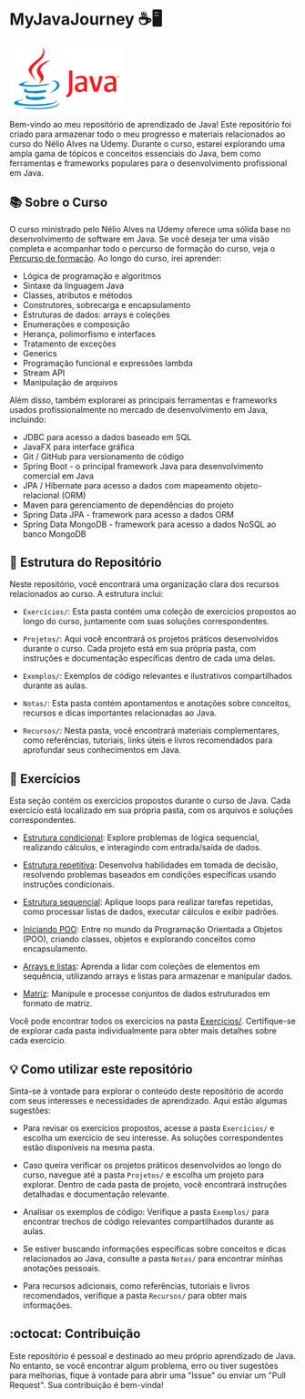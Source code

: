 # MyJavaJourney ☕🖥️


<img src="imgs/Java-logo.png" width="200" alt="Logo do Java">

Bem-vindo ao meu repositório de aprendizado de Java! Este repositório foi criado para armazenar todo o meu progresso e materiais relacionados ao curso do Nélio Alves na Udemy. Durante o curso, estarei explorando uma ampla gama de tópicos e conceitos essenciais do Java, bem como ferramentas e frameworks populares para o desenvolvimento profissional em Java.

## 📚 Sobre o Curso
O curso ministrado pelo Nélio Alves na Udemy oferece uma sólida base no desenvolvimento de software em Java. Se você deseja ter uma visão completa e acompanhar todo o percurso de formação do curso, veja o [Percurso de formação](/Notas/01-Curso-Java-COMPLETO.pdf). Ao longo do curso, irei aprender:
- Lógica de programação e algoritmos
- Sintaxe da linguagem Java
- Classes, atributos e métodos
- Construtores, sobrecarga e encapsulamento
- Estruturas de dados: arrays e coleções
- Enumerações e composição
- Herança, polimorfismo e interfaces
- Tratamento de exceções
- Generics
- Programação funcional e expressões lambda
- Stream API
- Manipulação de arquivos
  
Além disso, também explorarei as principais ferramentas e frameworks usados profissionalmente no mercado de desenvolvimento em Java, incluindo:

- JDBC para acesso a dados baseado em SQL
- JavaFX para interface gráfica
- Git / GitHub para versionamento de código
- Spring Boot - o principal framework Java para desenvolvimento comercial em Java
- JPA / Hibernate para acesso a dados com mapeamento objeto-relacional (ORM)
- Maven para gerenciamento de dependências do projeto
- Spring Data JPA - framework para acesso a dados ORM
- Spring Data MongoDB - framework para acesso a dados NoSQL ao banco MongoDB


## 📁 Estrutura do Repositório

Neste repositório, você encontrará uma organização clara dos recursos relacionados ao curso. A estrutura inclui:

- `Exercícios/`: Esta pasta contém uma coleção de exercícios propostos ao longo do curso, juntamente com suas soluções correspondentes.

- `Projetos/`: Aqui você encontrará os projetos práticos desenvolvidos durante o curso. Cada projeto está em sua própria pasta, com instruções e documentação específicas dentro de cada uma delas.

- `Exemplos/`: Exemplos de código relevantes e ilustrativos compartilhados durante as aulas.

- `Notas/`: Esta pasta contém apontamentos e anotações sobre conceitos, recursos e dicas importantes relacionadas ao Java.

- `Recursos/`: Nesta pasta, você encontrará materiais complementares, como referências, tutoriais, links úteis e livros recomendados para aprofundar seus conhecimentos em Java.

## 📝 Exercícios

Esta seção contém os exercícios propostos durante o curso de Java. Cada exercício está localizado em sua própria pasta, com os arquivos e soluções correspondentes.

- [Estrutura condicional](Exercícios/Estrutura%20condicional/README.md): Explore problemas de lógica sequencial, realizando cálculos, e interagindo com entrada/saída de dados. 

- [Estrutura repetitiva](Exercícios/Estrutura%20repetitiva/README.md): Desenvolva habilidades em tomada de decisão, resolvendo problemas baseados em condições específicas usando instruções condicionais.

- [Estrutura sequencial](Exercícios/Estrutura%20sequencial/README.md): Aplique loops para realizar tarefas repetidas, como processar listas de dados, executar cálculos e exibir padrões.

- [Iniciando POO](Exercícios/Iniciando%20POO/README.md): Entre no mundo da Programação Orientada a Objetos (POO), criando classes, objetos e explorando conceitos como encapsulamento.

- [Arrays e listas](Exercícios/Arrays%20e%20listas/README.md): Aprenda a lidar com coleções de elementos em sequência, utilizando arrays e listas para armazenar e manipular dados.

- [Matriz](Exercícios/Matriz/README.md): Manipule e processe conjuntos de dados estruturados em formato de matriz.

Você pode encontrar todos os exercícios na pasta [Exercícios/](Exercícios/). Certifique-se de explorar cada pasta individualmente para obter mais detalhes sobre cada exercício.


## 💡 Como utilizar este repositório

Sinta-se à vontade para explorar o conteúdo deste repositório de acordo com seus interesses e necessidades de aprendizado. Aqui estão algumas sugestões:

- Para revisar os exercícios propostos, acesse a pasta `Exercícios/` e escolha um exercício de seu interesse. As soluções correspondentes estão disponíveis na mesma pasta.

- Caso queira verificar os projetos práticos desenvolvidos ao longo do curso, navegue até a pasta `Projetos/` e escolha um projeto para explorar. Dentro de cada pasta de projeto, você encontrará instruções detalhadas e documentação relevante.

- Analisar os exemplos de código: Verifique a pasta `Exemplos/` para encontrar trechos de código relevantes compartilhados durante as aulas.

- Se estiver buscando informações específicas sobre conceitos e dicas relacionados ao Java, consulte a pasta `Notas/` para encontrar minhas anotações pessoais.

- Para recursos adicionais, como referências, tutoriais e livros recomendados, verifique a pasta `Recursos/` para obter mais informações.

## :octocat: Contribuição

Este repositório é pessoal e destinado ao meu próprio aprendizado de Java. No entanto, se você encontrar algum problema, erro ou tiver sugestões para melhorias, fique à vontade para abrir uma "Issue" ou enviar um "Pull Request". Sua contribuição é bem-vinda!


